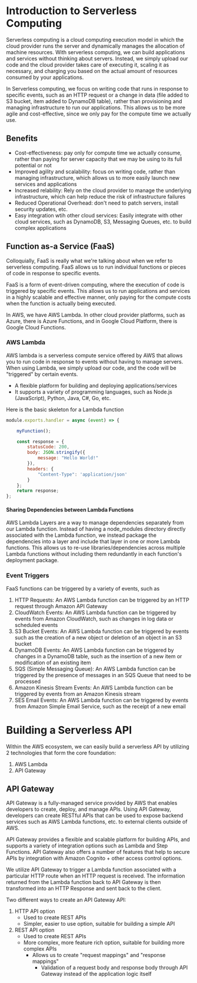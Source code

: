 # Introduction to Serverless Computing
Serverless computing is a cloud computing execution model in which the cloud provider runs the server and dynamically manages the allocation of machine resources. With serverless computing, we can build applications and services without thinking about servers. Instead, we simply upload our code and the cloud provider takes care of executing it, scaling it as necessary, and charging you based on the actual amount of resources consumed by your applications.

In Serverless computing, we focus on writing code that runs in response to specific events, such as an HTTP request or a change in data (file added to S3 bucket, item added to DynamoDB table), rather than provisioning and managing infrastructure to run our applications. This allows us to be more agile and cost-effective, since we only pay for the compute time we actually use.

## Benefits
- Cost-effectiveness: pay only for compute time we actually consume, rather than paying for server capacity that we may be using to its full potential or not
- Improved agility and scalability: focus on writing code, rather than managing infrastructure, which allows us to more easily launch new services and applications
- Increased relability: Rely on the cloud provider to manage the underlying infrastructure, which can help reduce the risk of infrastructure failures
- Reduced Operational Overhead: don't need to patch servers, install security updates, etc. 
- Easy integration wtih other cloud services: Easily integrate with other cloud services, such as DynamoDB, S3, Messaging Queues, etc. to build complex applications

## Function as-a Service (FaaS)
Colloquially, FaaS is really what we're talking about when we refer to serverless computing. FaaS allows us to run individual functions or pieces of code in response to specific events. 

FaaS is a form of event-driven computing, where the execution of code is triggered by specific events. This allows us to run applications and services in a highly scalable and effective manner, only paying for the compute costs when the function is actually being executed.

In AWS, we have AWS Lambda. In other cloud provider platforms, such as Azure, there is Azure Functions, and in Google Cloud Platform, there is Google Cloud Functions.

### AWS Lambda
AWS lambda is a serverless compute service offered by AWS that allows you to run code in response to events without having to manage servers. When using Lambda, we simply upload our code, and the code will be "triggered" by certain events. 
- A flexible platform for building and deploying applications/services
- It supports a variety of programming languages, such as Node.js (JavaScript), Python, Java, C#, Go, etc.

Here is the basic skeleton for a Lambda function
```javascript
module.exports.handler = async (event) => {

    myFunction();

    const response = {
        statusCode: 200,
        body: JSON.stringify({
            message: "Hello World!"
        }),
        headers: {
            "Content-Type": 'application/json'
        }
    };
    return response;
};
```

#### Sharing Dependencies between Lambda Functions
AWS Lambda Layers are a way to manage dependencies separately from our Lambda function. Instead of having a node_modules directory directly associated with the Lambda function, we instead package the dependencies into a layer and include that layer in one or more Lambda functions. This allows us to re-use libraries/dependencies across multiple Lambda functions without including them redundantly in each function's deployment package.

### Event Triggers
FaaS functions can be triggered by a variety of events, such as

1. HTTP Requests: An AWS Lambda function can be triggered by an HTTP request through Amazon API Gateway
2. CloudWatch Events: An AWS Lambda function can be triggered by events from Amazon CloudWatch, such as changes in log data or scheduled events
3. S3 Bucket Events: An AWS Lambda function can be triggered by events such as the creation of a new object or deletion of an object in an S3 bucket
4. DynamoDB Events: An AWS Lambda function can be triggered by changes in a DynamoDB table, such as the insertion of a new item or modification of an existing item
5. SQS (Simple Messaging Queue): An AWS Lambda function can be triggered by the presence of messages in an SQS Queue that need to be processed
6. Amazon Kinesis Stream Events: An AWS Lambda function can be triggered by events from an Amazon Kinesis stream
7. SES Email Events: An AWS Lambda function can be triggered by events from Amazon Simple Email Service, such as the receipt of a new email

# Building a Serverless API 
Within the AWS ecosystem, we can easily build a serverless API by utilizing 2 technologies that form the core foundation:
1. AWS Lambda
2. API Gateway

## API Gateway
API Gateway is a fully-managed service provided by AWS that enables developers to create, deploy, and manage APIs. Using API Gateway, developers can create RESTful APIs that can be used to expose backend services such as AWS Lambda functions, etc. to external clients outside of AWS.

API Gateway provides a flexible and scalable platform for building APIs, and supports a variety of integration options such as Lambda and Step Functions. API Gateway also offers a number of features that help to secure APIs by integration with Amazon Cognito + other access control options.

We utilize API Gateway to trigger a Lambda function associated with a particular HTTP route when an HTTP request is received. The information returned from the Lambda function back to API Gateway is then transformed into an HTTP Response and sent back to the client.

Two different ways to create an API Gateway API:
1. HTTP API option
    - Used to create REST APIs
    - Simpler, easier to use option, suitable for building a simple API
2. REST API option
    - Used to create REST APIs
    - More complex, more feature rich option, suitable for building more complex APIs
        - Allows us to create "request mappings" and "response mappings"
            - Validation of a request body and response body through API Gateway instead of the application logic itself
